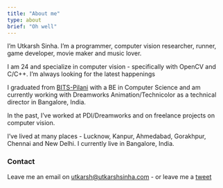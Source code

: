 ```yaml
---
title: "About me"
type: about
brief: "Oh well"
---
```

I’m Utkarsh Sinha. I’m a programmer, computer vision researcher, runner, game developer, movie maker and music lover.

I am 24 and specialize in computer vision - specifically with OpenCV and C/C++. I’m always looking for the latest happenings

I graduated from [BITS-Pilani](http://en.wikipedia.org/wiki/Birla_Institute_of_Technology_and_Science,_Pilani_%E2%80%93_Goa_Campus) with a BE in Computer Science and am currently working with Dreamworks Animation/Technicolor as a technical director in Bangalore, India.

In the past, I’ve worked at PDI/Dreamworks and on freelance projects on computer vision.

I’ve lived at many places - Lucknow, Kanpur, Ahmedabad, Gorakhpur, Chennai and New Delhi. I currently live in Bangalore, India.

### Contact
Leave me an email on [utkarsh@utkarshsinha.com](mailto:utkarsh@utkarshsinha.com) - or leave me a [tweet](http://twitter.com/utkarshsinha)
